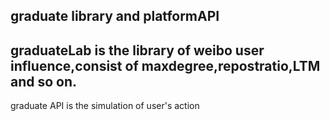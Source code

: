 graduate library and platformAPI
----
graduateLab is the library of weibo user influence,consist of maxdegree,repostratio,LTM and so on.
---
graduate API is the simulation of user's action

